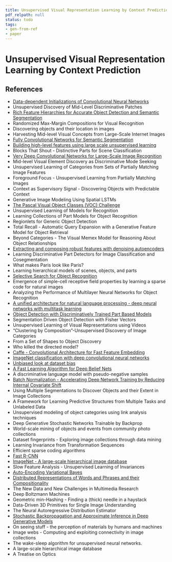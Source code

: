 ```yaml
---
title: Unsupervised Visual Representation Learning by Context Prediction
pdf_relpath: null
status: todo
tags:
- gen-from-ref
- paper
---
```


# Unsupervised Visual Representation Learning by Context Prediction

## References

- [Data-dependent Initializations of Convolutional Neural Networks](./data-dependent-initializations-of-convolutional-neural-networks.md)
- Unsupervised Discovery of Mid-Level Discriminative Patches
- [Rich Feature Hierarchies for Accurate Object Detection and Semantic Segmentation](./rich-feature-hierarchies-for-accurate-object-detection-and-semantic-segmentation.md)
- Randomized Max-Margin Compositions for Visual Recognition
- Discovering objects and their location in images
- Harvesting Mid-level Visual Concepts from Large-Scale Internet Images
- [Fully Convolutional Networks for Semantic Segmentation](./fully-convolutional-networks-for-semantic-segmentation.md)
- [Building high-level features using large scale unsupervised learning](./building-high-level-features-using-large-scale-unsupervised-learning.md)
- Blocks That Shout - Distinctive Parts for Scene Classification
- [Very Deep Convolutional Networks for Large-Scale Image Recognition](./very-deep-convolutional-networks-for-large-scale-image-recognition.md)
- Mid-level Visual Element Discovery as Discriminative Mode Seeking
- Unsupervised Learning of Categories from Sets of Partially Matching Image Features
- Foreground Focus - Unsupervised Learning from Partially Matching Images
- Context as Supervisory Signal - Discovering Objects with Predictable Context
- Generative Image Modeling Using Spatial LSTMs
- [The Pascal Visual Object Classes (VOC) Challenge](./the-pascal-visual-object-classes-voc-challenge.md)
- Unsupervised Learning of Models for Recognition
- Learning Collections of Part Models for Object Recognition
- Regionlets for Generic Object Detection
- Total Recall - Automatic Query Expansion with a Generative Feature Model for Object Retrieval
- Beyond Categories - The Visual Memex Model for Reasoning About Object Relationships
- [Extracting and composing robust features with denoising autoencoders](./extracting-and-composing-robust-features-with-denoising-autoencoders.md)
- Learning Discriminative Part Detectors for Image Classification and Cosegmentation
- What makes Paris look like Paris?
- Learning hierarchical models of scenes, objects, and parts
- [Selective Search for Object Recognition](./selective-search-for-object-recognition.md)
- Emergence of simple-cell receptive field properties by learning a sparse code for natural images
- Analyzing the Performance of Multilayer Neural Networks for Object Recognition
- [A unified architecture for natural language processing - deep neural networks with multitask learning](./a-unified-architecture-for-natural-language-processing-deep-neural-networks-with-multitask-learning.md)
- [Object Detection with Discriminatively Trained Part Based Models](./object-detection-with-discriminatively-trained-part-based-models.md)
- Segmentation Driven Object Detection with Fisher Vectors
- Unsupervised Learning of Visual Representations using Videos
- “Clustering by Composition”-Unsupervised Discovery of Image Categories
- From a Set of Shapes to Object Discovery
- Who killed the directed model?
- [Caffe - Convolutional Architecture for Fast Feature Embedding](./caffe-convolutional-architecture-for-fast-feature-embedding.md)
- [ImageNet classification with deep convolutional neural networks](./imagenet-classification-with-deep-convolutional-neural-networks.md)
- [Unbiased look at dataset bias](./unbiased-look-at-dataset-bias.md)
- [A Fast Learning Algorithm for Deep Belief Nets](./a-fast-learning-algorithm-for-deep-belief-nets.md)
- A discriminative language model with pseudo-negative samples
- [Batch Normalization - Accelerating Deep Network Training by Reducing Internal Covariate Shift](./batch-normalization-accelerating-deep-network-training-by-reducing-internal-covariate-shift.md)
- Using Multiple Segmentations to Discover Objects and their Extent in Image Collections
- A Framework for Learning Predictive Structures from Multiple Tasks and Unlabeled Data
- Unsupervised modeling of object categories using link analysis techniques
- Deep Generative Stochastic Networks Trainable by Backprop
- World-scale mining of objects and events from community photo collections
- Dataset fingerprints - Exploring image collections through data mining
- Learning Invariance from Transformation Sequences
- Efficient sparse coding algorithms
- [Fast R-CNN](./fast-r-cnn.md)
- [ImageNet - A large-scale hierarchical image database](./imagenet-a-large-scale-hierarchical-image-database.md)
- Slow Feature Analysis - Unsupervised Learning of Invariances
- [Auto-Encoding Variational Bayes](./auto-encoding-variational-bayes.md)
- [Distributed Representations of Words and Phrases and their Compositionality](./distributed-representations-of-words-and-phrases-and-their-compositionality.md)
- The New Data and New Challenges in Multimedia Research
- Deep Boltzmann Machines
- Geometric min-Hashing - Finding a (thick) needle in a haystack
- Data-Driven 3D Primitives for Single Image Understanding
- The Neural Autoregressive Distribution Estimator
- [Stochastic Backpropagation and Approximate Inference in Deep Generative Models](./stochastic-backpropagation-and-approximate-inference-in-deep-generative-models.md)
- On seeing stuff - the perception of materials by humans and machines
- Image webs - Computing and exploiting connectivity in image collections
- The wake-sleep algorithm for unsupervised neural networks.
- A large-scale hierarchical image database
- A Treatise on Optics
